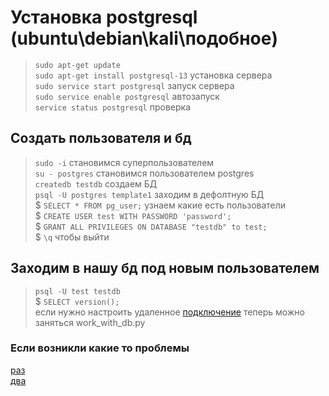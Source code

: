 # Установка postgresql (ubuntu\debian\kali\подобное)
> `sudo apt-get update`  
> `sudo apt-get install postgresql-13` установка сервера  
> `sudo service start postgresql` запуск сервера  
> `sudo service enable postgresql` автозапуск  
> `service status postgresql` проверка  

## Создать пользователя и бд
> `sudo -i` становимся суперпользователем  
> `su - postgres` становимся пользователем postgres  
> `createdb testdb` создаем БД  
> `psql -U postgres template1` заходим в дефолтную БД   
> $ `SELECT * FROM pg_user;` узнаем какие есть пользователи  
> $ `CREATE USER test WITH PASSWORD 'password';`  
> $ `GRANT ALL PRIVILEGES ON DATABASE "testdb" to test;`  
> $ `\q`  чтобы выйти  

## Заходим в нашу бд под новым пользователем  
> `psql -U test testdb`  
> $ `SELECT version();`  
> если нужно настроить удаленное [подключение](https://www.dmosk.ru/miniinstruktions.php?mini=pgsql-remote)
> теперь можно заняться work_with_db.py

### Если возникли какие то проблемы  
[раз](https://www.dmosk.ru/miniinstruktions.php?mini=postgresql-users)  
[два](https://postgrespro.ru/docs/postgresql/9.6/app-createuser)  
  
